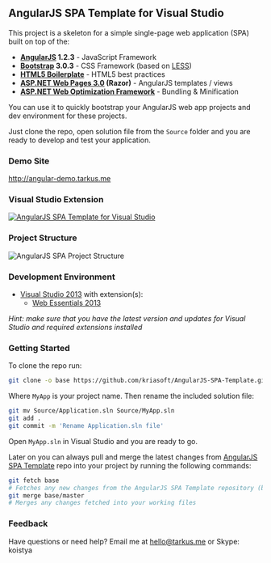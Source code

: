 ## AngularJS SPA Template for Visual Studio

This project is a skeleton for a simple single-page web application (SPA) built on top of the:

 - **[AngularJS](http://www.angularjs.org) 1.2.3** - JavaScript Framework
 - **[Bootstrap](http://getbootstrap.com/) 3.0.3** - CSS Framework (based on [LESS](http://lesscss.org/))
 - **[HTML5 Boilerplate](http://html5boilerplate.com/)** - HTML5 best practices
 - **[ASP.NET Web Pages 3.0](http://www.asp.net/web-pages) (Razor)** - AngularJS templates / views
 - **[ASP.NET Web Optimization Framework](http://www.asp.net/mvc/tutorials/mvc-4/bundling-and-minification)** - Bundling & Minification

You can use it to quickly bootstrap your AngularJS web app projects and dev environment for these projects.

Just clone the repo, open solution file from the ```Source``` folder and you are ready to develop
and test your application.

### Demo Site

http://angular-demo.tarkus.me

### Visual Studio Extension

[![AngularJS SPA Template for Visual Studio](http://i.imgur.com/sl8JZtz.png)](http://visualstudiogallery.msdn.microsoft.com/5af151b2-9ed2-4809-bfe8-27566bfe7d83)

### Project Structure

![AngularJS SPA Project Structure](http://i.imgur.com/gEBRhe6.png)

### Development Environment

 - [Visual Studio 2013](http://www.visualstudio.com) with extension(s):
   - [Web Essentials 2013](http://visualstudiogallery.msdn.microsoft.com/56633663-6799-41d7-9df7-0f2a504ca361)

*Hint: make sure that you have the latest version and updates for Visual Studio and required extensions installed*

### Getting Started

To clone the repo run:

```bash
git clone -o base https://github.com/kriasoft/AngularJS-SPA-Template.git MyApp
````

Where ```MyApp``` is your project name. Then rename the included solution file:

```bash
git mv Source/Application.sln Source/MyApp.sln
git add .
git commit -m 'Rename Application.sln file'
```

Open ```MyApp.sln``` in Visual Studio and you are ready to go.

Later on you can always pull and merge the latest changes from [AngularJS SPA Template](https://github.com/kriasoft/AngularJS-SPA-Template)
repo into your project by running the following commands:

```bash
git fetch base
# Fetches any new changes from the AngularJS SPA Template repository (base)
git merge base/master
# Merges any changes fetched into your working files
```

### Feedback

Have questions or need help? Email me at [hello@tarkus.me](mailto:hello@tarkus.me) or Skype: koistya
